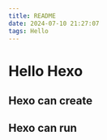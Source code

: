 ```yaml
---
title: README
date: 2024-07-10 21:27:07
tags: Hello
---
```

# Hello Hexo
## Hexo can create
## Hexo can run

